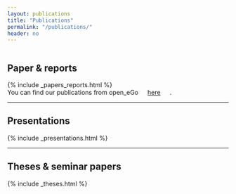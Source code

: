 ```yaml
---
layout: publications
title: "Publications"
permalink: "/publications/"
header: no
---
```


<div class="publications__subsection row row__wrap">
	<div class="columns publications__heading">
		<h2>Paper & reports</h2>
	</div>
	<div class="columns publications__text">
		{% include _papers_reports.html %}
	</div>
	<div class="columns publications__text">
		You can find our publications from open_eGo <a href="https://openegoproject.wordpress.com/publications/">here</a>.
	</div>
</div>
<hr style="margin-bottom:0">
<div id="anchor-presentations" class="publications__subsection row row__wrap">
	<div class="columns publications__heading">
		<h2>Presentations</h2>
	</div>
	<div class="columns publications__text">
		{% include _presentations.html %}
	</div>
</div>
<hr style="margin-bottom:0">
<div class="publications__subsection row row__wrap">
	<div class="columns publications__heading">
		<h2>Theses & seminar papers</h2>
	</div>
	<div class="columns publications__text">
		{% include _theses.html %}
	</div>
</div>